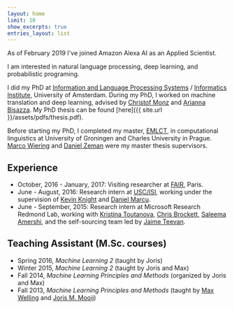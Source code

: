 ```yaml
---
layout: home
limit: 10
show_excerpts: true
entries_layout: list
---
```


As of February 2019 I've joined Amazon Alexa AI as an Applied Scientist.

I am interested in natural language processing, deep learning, and probabilistic programing.

I did my PhD at [Information and Language Processing Systems](http://ilps.science.uva.nl/) / [Informatics Institute](http://ivi.uva.nl/), University of Amsterdam. During my PhD, I worked on machine translation and deep learning, advised by [Christof Monz](https://staff.fnwi.uva.nl/c.monz/) and [Arianna Bisazza](http://www.cs.rug.nl/~bisazza/). My PhD thesis can be found [here]({{ site.url }}/assets/pdfs/thesis.pdf).

Before starting my PhD, I completed my master, [EMLCT](http://lct-master.org/), in computational linguistics at University of Groningen and Charles University in Prague. [Marco Wiering](http://www.ai.rug.nl/~mwiering/) and [Daniel Zeman](http://ufal.mff.cuni.cz/daniel-zeman) were my master thesis supervisors.

## Experience
* October, 2016 - January, 2017: Visiting researcher at [FAIR](https://research.fb.com/category/facebook-ai-research), Paris.
* June - August, 2016: Research intern at [USC/ISI](http://www.isi.edu/), working under the supervision of [Kevin Knight](https://kevincrawfordknight.github.io) and [Daniel Marcu](http://www.isi.edu/~marcu/).
* June - September, 2015: Research intern at Microsoft Research Redmond Lab, working with [Kristina Toutanova](http://kristinatoutanova.com), [Chris Brockett](https://www.microsoft.com/en-us/research/people/chrisbkt/), [Saleema Amershi](http://research.microsoft.com/en-us/um/people/samershi/), and the self-sourcing team led by [Jaime Teevan](http://teevan.org).

## Teaching Assistant (M.Sc. courses)

* Spring 2016, *Machine Learning 2* (taught by Joris)
* Winter 2015, *Machine Learning 2* (taught by Joris and Max)
* Fall 2014, *Machine Learning Principles and Methods* (organized by Joris and Max)
* Fall 2013, *Machine Learning Principles and Methods* (taught by [Max Welling](https://staff.fnwi.uva.nl/m.welling/) and [Joris M. Mooij](https://staff.fnwi.uva.nl/j.m.mooij/))
